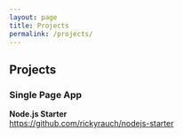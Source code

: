 ```yaml
---
layout: page
title: Projects
permalink: /projects/
---
```



## Projects


### Single Page App


**Node.js Starter**  
https://github.com/rickyrauch/nodejs-starter
